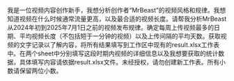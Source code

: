 我是一位视频内容创作新手，我想分析创作者“MrBeast”的视频风格和规律。我想知道视频在什么时候通常流量更高，以及最合适的视频长度。请帮我分析MrBeast从2024年初到2025年7月1日之前的视频发布规律。确定每周上传视频最多的日期、平均视频长度（不包括短于一分钟的视频）以及上传间隔的平均天数。获取视频的文字记录以了解内容，将所有结果填写到工作区中现有的result.xlsx工作表中。在两个sheet中分别填写这段时期内视频的详细信息以及我想要获取的统计数据，具体填写内容请依据result.xlsx文件。未经授权，请勿创建新工作表。所有小数请保留两位小数。